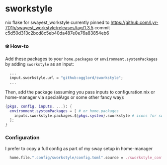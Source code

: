 # sworkstyle
nix flake for swayest_workstyle
currently pinned to https://github.com/Lyr-7D1h/swayest_workstyle/releases/tag/1.3.5 
commit c5d50d313c2bcd8c5eb40da487e0e76a83854eb6

### ❄️ How-to

Add these packages to your `home.packages` or `environment.systemPackages` by
adding `sworkstyle` as an input:
```nix
  ...
  input.sworkstyle.url = "github:ogglord/sworkstyle";
  ...
```

Then, add the package (assuming you pass inputs to configuration.nix or home-manager via specialArgs or some other fancy way):
```nix
{pkgs, config, inputs, ...}: {
  environment.systemPackages = [ # or home.packages
    inputs.sworkstyle.packages.${pkgs.system}.sworkstyle # icons for sway workspaces
  ];
}
```

### Configuration

I prefer to copy a full config as part of my sway setup in home-manager
```nix
  home.file.".config/sworkstyle/config.toml".source = ./sworkstyle_config.toml;
```
